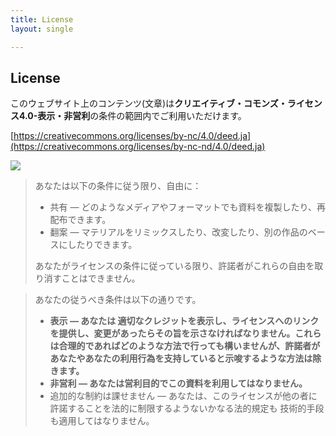 ```yaml
---
title: License
layout: single

---
```

## License

このウェブサイト上のコンテンツ(文章)は**クリエイティブ・コモンズ・ライセンス4.0-表示・非営利**の条件の範囲内でご利用いただけます。

[https://creativecommons.org/licenses/by-nc/4.0/deed.ja](https://creativecommons.org/licenses/by-nc-nd/4.0/deed.ja)

<a href="https://creativecommons.org/licenses/by-nc/4.0/deed.ja"><img src="/assets/img/license.svg" style="max-width:300px;"></a>

> あなたは以下の条件に従う限り、自由に：
> - 共有 — どのようなメディアやフォーマットでも資料を複製したり、再配布できます。
> - 翻案 — マテリアルをリミックスしたり、改変したり、別の作品のベースにしたりできます。
> 
> あなたがライセンスの条件に従っている限り、許諾者がこれらの自由を取り消すことはできません。


> あなたの従うべき条件は以下の通りです。
> 
> - **表示 — あなたは 適切なクレジットを表示し、ライセンスへのリンクを提供し、変更があったらその旨を示さなければなりません。これらは合理的であればどのような方法で行っても構いませんが、許諾者があなたやあなたの利用行為を支持していると示唆するような方法は除きます。**
> - **非営利 — あなたは営利目的でこの資料を利用してはなりません。**
> - 追加的な制約は課せません — あなたは、このライセンスが他の者に許諾することを法的に制限するようないかなる法的規定も 技術的手段 も適用してはなりません。